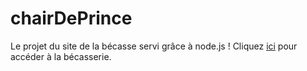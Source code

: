 chairDePrince
=============
Le projet du site de la bécasse servi grâce à node.js !
Cliquez [ici](www.cheredeprince.net) pour accéder à la bécasserie.
